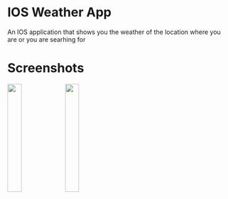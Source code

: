 # IOS Weather App
  An IOS application that shows you the weather of the location where you are or you are searhing for

# Screenshots
  
  <img src="https://user-images.githubusercontent.com/53576859/202428642-1439d382-a078-447e-93f0-6df6d6b58481.png" width=25% height=25%> <img src="https://user-images.githubusercontent.com/53576859/202428651-9c97045b-2704-4b52-9df7-81353da308e2.png" width=25% height=25%>
 
